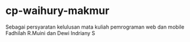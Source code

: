 # cp-waihury-makmur
Sebagai persyaratan kelulusan mata kuliah pemrograman web dan mobile Fadhilah R.Muini dan Dewi Indriany S
